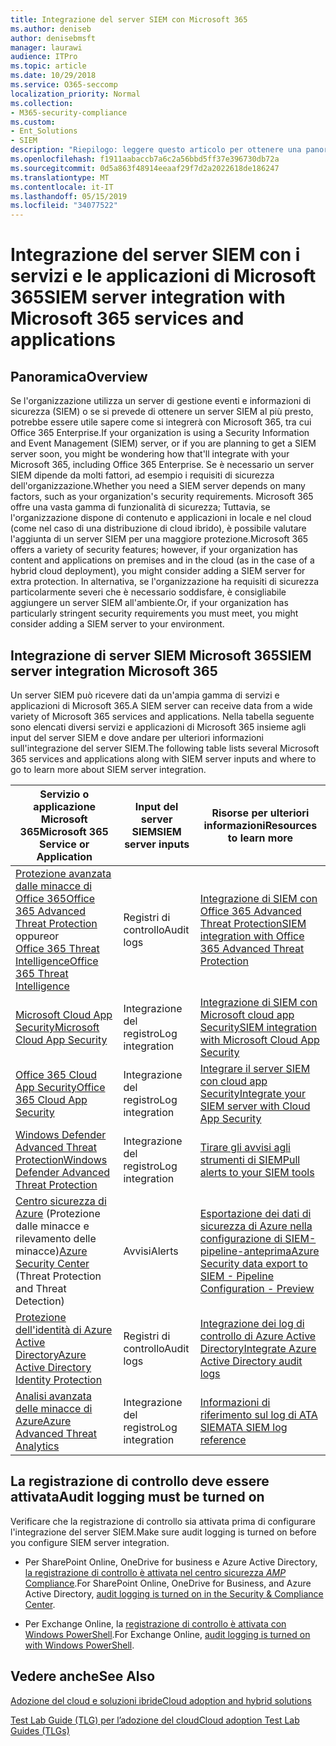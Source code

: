 ```yaml
---
title: Integrazione del server SIEM con Microsoft 365
ms.author: deniseb
author: denisebmsft
manager: laurawi
audience: ITPro
ms.topic: article
ms.date: 10/29/2018
ms.service: O365-seccomp
localization_priority: Normal
ms.collection:
- M365-security-compliance
ms.custom:
- Ent_Solutions
- SIEM
description: "Riepilogo: leggere questo articolo per ottenere una panoramica dell'integrazione del server SIEM con Microsoft 365."
ms.openlocfilehash: f1911aabaccb7a6c2a56bbd5ff37e396730db72a
ms.sourcegitcommit: 0d5a863f48914eeaaf29f7d2a2022618de186247
ms.translationtype: MT
ms.contentlocale: it-IT
ms.lasthandoff: 05/15/2019
ms.locfileid: "34077522"
---
```

# <a name="siem-server-integration-with-microsoft-365-services-and-applications"></a><span data-ttu-id="f5bfb-103">Integrazione del server SIEM con i servizi e le applicazioni di Microsoft 365</span><span class="sxs-lookup"><span data-stu-id="f5bfb-103">SIEM server integration with Microsoft 365 services and applications</span></span>

## <a name="overview"></a><span data-ttu-id="f5bfb-104">Panoramica</span><span class="sxs-lookup"><span data-stu-id="f5bfb-104">Overview</span></span>

<span data-ttu-id="f5bfb-105">Se l'organizzazione utilizza un server di gestione eventi e informazioni di sicurezza (SIEM) o se si prevede di ottenere un server SIEM al più presto, potrebbe essere utile sapere come si integrerà con Microsoft 365, tra cui Office 365 Enterprise.</span><span class="sxs-lookup"><span data-stu-id="f5bfb-105">If your organization is using a Security Information and Event Management (SIEM) server, or if you are planning to get a SIEM server soon, you might be wondering how that'll integrate with your Microsoft 365, including Office 365 Enterprise.</span></span> <span data-ttu-id="f5bfb-106">Se è necessario un server SIEM dipende da molti fattori, ad esempio i requisiti di sicurezza dell'organizzazione.</span><span class="sxs-lookup"><span data-stu-id="f5bfb-106">Whether you need a SIEM server depends on many factors, such as your organization's security requirements.</span></span> <span data-ttu-id="f5bfb-107">Microsoft 365 offre una vasta gamma di funzionalità di sicurezza; Tuttavia, se l'organizzazione dispone di contenuto e applicazioni in locale e nel cloud (come nel caso di una distribuzione di cloud ibrido), è possibile valutare l'aggiunta di un server SIEM per una maggiore protezione.</span><span class="sxs-lookup"><span data-stu-id="f5bfb-107">Microsoft 365 offers a variety of security features; however, if your organization has content and applications on premises and in the cloud (as in the case of a hybrid cloud deployment), you might consider adding a SIEM server for extra protection.</span></span> <span data-ttu-id="f5bfb-108">In alternativa, se l'organizzazione ha requisiti di sicurezza particolarmente severi che è necessario soddisfare, è consigliabile aggiungere un server SIEM all'ambiente.</span><span class="sxs-lookup"><span data-stu-id="f5bfb-108">Or, if your organization has particularly stringent security requirements you must meet, you might consider adding a SIEM server to your environment.</span></span>

## <a name="siem-server-integration-microsoft-365"></a><span data-ttu-id="f5bfb-109">Integrazione di server SIEM Microsoft 365</span><span class="sxs-lookup"><span data-stu-id="f5bfb-109">SIEM server integration Microsoft 365</span></span>

<span data-ttu-id="f5bfb-110">Un server SIEM può ricevere dati da un'ampia gamma di servizi e applicazioni di Microsoft 365.</span><span class="sxs-lookup"><span data-stu-id="f5bfb-110">A SIEM server can receive data from a wide variety of Microsoft 365 services and applications.</span></span> <span data-ttu-id="f5bfb-111">Nella tabella seguente sono elencati diversi servizi e applicazioni di Microsoft 365 insieme agli input del server SIEM e dove andare per ulteriori informazioni sull'integrazione del server SIEM.</span><span class="sxs-lookup"><span data-stu-id="f5bfb-111">The following table lists several Microsoft 365 services and applications along with SIEM server inputs and where to go to learn more about SIEM server integration.</span></span> 

| <span data-ttu-id="f5bfb-112">Servizio o applicazione Microsoft 365</span><span class="sxs-lookup"><span data-stu-id="f5bfb-112">Microsoft 365 Service or Application</span></span> | <span data-ttu-id="f5bfb-113">Input del server SIEM</span><span class="sxs-lookup"><span data-stu-id="f5bfb-113">SIEM server inputs</span></span> | <span data-ttu-id="f5bfb-114">Risorse per ulteriori informazioni</span><span class="sxs-lookup"><span data-stu-id="f5bfb-114">Resources to learn more</span></span> |
| --- | --- | --- |
| [<span data-ttu-id="f5bfb-115">Protezione avanzata dalle minacce di Office 365</span><span class="sxs-lookup"><span data-stu-id="f5bfb-115">Office 365 Advanced Threat Protection</span></span>](office-365-atp.md) <br/>   <span data-ttu-id="f5bfb-116">oppure</span><span class="sxs-lookup"><span data-stu-id="f5bfb-116">or</span></span>   <br/>[<span data-ttu-id="f5bfb-117">Office 365 Threat Intelligence</span><span class="sxs-lookup"><span data-stu-id="f5bfb-117">Office 365 Threat Intelligence</span></span>](office-365-ti.md) | <span data-ttu-id="f5bfb-118">Registri di controllo</span><span class="sxs-lookup"><span data-stu-id="f5bfb-118">Audit logs</span></span> | [<span data-ttu-id="f5bfb-119">Integrazione di SIEM con Office 365 Advanced Threat Protection</span><span class="sxs-lookup"><span data-stu-id="f5bfb-119">SIEM integration with Office 365 Advanced Threat Protection</span></span>](siem-integration-with-office-365-ti.md) |
| [<span data-ttu-id="f5bfb-120">Microsoft Cloud App Security</span><span class="sxs-lookup"><span data-stu-id="f5bfb-120">Microsoft Cloud App Security</span></span>](https://docs.microsoft.com/cloud-app-security/what-is-cloud-app-security) | <span data-ttu-id="f5bfb-121">Integrazione del registro</span><span class="sxs-lookup"><span data-stu-id="f5bfb-121">Log integration</span></span> | [<span data-ttu-id="f5bfb-122">Integrazione di SIEM con Microsoft cloud app Security</span><span class="sxs-lookup"><span data-stu-id="f5bfb-122">SIEM integration with Microsoft Cloud App Security</span></span>](https://docs.microsoft.com/cloud-app-security/siem) |
| [<span data-ttu-id="f5bfb-123">Office 365 Cloud App Security</span><span class="sxs-lookup"><span data-stu-id="f5bfb-123">Office 365 Cloud App Security</span></span>](https://docs.microsoft.com/cloud-app-security/what-is-cloud-app-security) | <span data-ttu-id="f5bfb-124">Integrazione del registro</span><span class="sxs-lookup"><span data-stu-id="f5bfb-124">Log integration</span></span> | [<span data-ttu-id="f5bfb-125">Integrare il server SIEM con cloud app Security</span><span class="sxs-lookup"><span data-stu-id="f5bfb-125">Integrate your SIEM server with Cloud App Security</span></span>](https://docs.microsoft.com/cloud-app-security/siem) |
| [<span data-ttu-id="f5bfb-126">Windows Defender Advanced Threat Protection</span><span class="sxs-lookup"><span data-stu-id="f5bfb-126">Windows Defender Advanced Threat Protection</span></span>](https://docs.microsoft.com/windows/security/threat-protection/) | <span data-ttu-id="f5bfb-127">Integrazione del registro</span><span class="sxs-lookup"><span data-stu-id="f5bfb-127">Log integration</span></span> | [<span data-ttu-id="f5bfb-128">Tirare gli avvisi agli strumenti di SIEM</span><span class="sxs-lookup"><span data-stu-id="f5bfb-128">Pull alerts to your SIEM tools</span></span>](https://docs.microsoft.com/windows/security/threat-protection/windows-defender-atp/configure-siem-windows-defender-advanced-threat-protection) |
| <span data-ttu-id="f5bfb-129">[Centro sicurezza di Azure](https://docs.microsoft.com/azure/security-center/security-center-intro) (Protezione dalle minacce e rilevamento delle minacce)</span><span class="sxs-lookup"><span data-stu-id="f5bfb-129">[Azure Security Center](https://docs.microsoft.com/azure/security-center/security-center-intro) (Threat Protection and Threat Detection)</span></span> | <span data-ttu-id="f5bfb-130">Avvisi</span><span class="sxs-lookup"><span data-stu-id="f5bfb-130">Alerts</span></span> | [<span data-ttu-id="f5bfb-131">Esportazione dei dati di sicurezza di Azure nella configurazione di SIEM-pipeline-anteprima</span><span class="sxs-lookup"><span data-stu-id="f5bfb-131">Azure Security data export to SIEM - Pipeline Configuration - Preview</span></span>](https://docs.microsoft.com/azure/security-center/security-center-export-data-to-siem) |
| [<span data-ttu-id="f5bfb-132">Protezione dell'identità di Azure Active Directory</span><span class="sxs-lookup"><span data-stu-id="f5bfb-132">Azure Active Directory Identity Protection</span></span>](https://docs.microsoft.com/azure/active-directory/identity-protection/overview) | <span data-ttu-id="f5bfb-133">Registri di controllo</span><span class="sxs-lookup"><span data-stu-id="f5bfb-133">Audit logs</span></span> | [<span data-ttu-id="f5bfb-134">Integrazione dei log di controllo di Azure Active Directory</span><span class="sxs-lookup"><span data-stu-id="f5bfb-134">Integrate Azure Active Directory audit logs</span></span>](https://docs.microsoft.com/azure/security/security-azure-log-integration-ad) |
| [<span data-ttu-id="f5bfb-135">Analisi avanzata delle minacce di Azure</span><span class="sxs-lookup"><span data-stu-id="f5bfb-135">Azure Advanced Threat Analytics</span></span>](https://docs.microsoft.com/azure/security/azure-threat-detection) | <span data-ttu-id="f5bfb-136">Integrazione del registro</span><span class="sxs-lookup"><span data-stu-id="f5bfb-136">Log integration</span></span> | [<span data-ttu-id="f5bfb-137">Informazioni di riferimento sul log di ATA SIEM</span><span class="sxs-lookup"><span data-stu-id="f5bfb-137">ATA SIEM log reference</span></span>](https://docs.microsoft.com/advanced-threat-analytics/cef-format-sa) |

## <a name="audit-logging-must-be-turned-on"></a><span data-ttu-id="f5bfb-138">La registrazione di controllo deve essere attivata</span><span class="sxs-lookup"><span data-stu-id="f5bfb-138">Audit logging must be turned on</span></span>

<span data-ttu-id="f5bfb-139">Verificare che la registrazione di controllo sia attivata prima di configurare l'integrazione del server SIEM.</span><span class="sxs-lookup"><span data-stu-id="f5bfb-139">Make sure audit logging is turned on before you configure SIEM server integration.</span></span> 

- <span data-ttu-id="f5bfb-140">Per SharePoint Online, OneDrive for business e Azure Active Directory, [la registrazione di controllo è attivata nel centro sicurezza _AMP_ Compliance](https://docs.microsoft.com/office365/securitycompliance/turn-audit-log-search-on-or-off).</span><span class="sxs-lookup"><span data-stu-id="f5bfb-140">For SharePoint Online, OneDrive for Business, and Azure Active Directory, [audit logging is turned on in the Security & Compliance Center](https://docs.microsoft.com/office365/securitycompliance/turn-audit-log-search-on-or-off).</span></span>

- <span data-ttu-id="f5bfb-141">Per Exchange Online, la [registrazione di controllo è attivata con Windows PowerShell](https://docs.microsoft.com/office365/securitycompliance/enable-mailbox-auditing).</span><span class="sxs-lookup"><span data-stu-id="f5bfb-141">For Exchange Online, [audit logging is turned on with Windows PowerShell](https://docs.microsoft.com/office365/securitycompliance/enable-mailbox-auditing).</span></span>
 
## <a name="see-also"></a><span data-ttu-id="f5bfb-142">Vedere anche</span><span class="sxs-lookup"><span data-stu-id="f5bfb-142">See Also</span></span>

[<span data-ttu-id="f5bfb-143">Adozione del cloud e soluzioni ibride</span><span class="sxs-lookup"><span data-stu-id="f5bfb-143">Cloud adoption and hybrid solutions</span></span>](https://docs.microsoft.com/office365/enterprise/cloud-adoption-and-hybrid-solutions)
  
[<span data-ttu-id="f5bfb-144">Test Lab Guide (TLG) per l’adozione del cloud</span><span class="sxs-lookup"><span data-stu-id="f5bfb-144">Cloud adoption Test Lab Guides (TLGs)</span></span>](https://docs.microsoft.com/office365/enterprise/cloud-adoption-test-lab-guides-tlgs)


